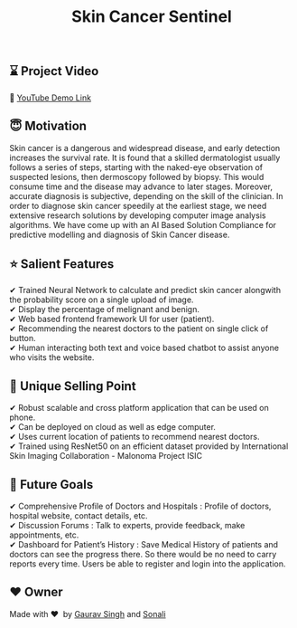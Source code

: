 <h1 align="center">Skin Cancer Sentinel</h1></br>

## :hourglass: Project Video
:movie_camera: [YouTube Demo Link](https://www.youtube.com/watch?v=o2QJOXf3Vd0&t=10s) </br>

## :innocent: Motivation
Skin cancer is a dangerous and widespread disease, and early detection increases the survival rate. It is found that a skilled dermatologist usually follows a series of steps, starting with the naked-eye observation of suspected lesions, then dermoscopy followed by biopsy. This would consume time and the disease may advance to later stages. Moreover, accurate diagnosis is subjective, depending on the skill of the clinician. In order to diagnose skin cancer speedily at the earliest stage, we need extensive research solutions by developing computer image analysis algorithms. We have come up with an AI Based Solution Compliance for predictive modelling and diagnosis of Skin Cancer disease. </br>

## :star: Salient Features

✔ Trained Neural Network to calculate and predict skin cancer alongwith the probability score on a single upload of image. </br>
✔ Display the percentage of melignant and benign. </br>
✔ Web based frontend framework UI for user (patient). </br>
✔ Recommending the nearest doctors to the patient on single click of button. </br>
✔ Human interacting both text and voice based chatbot to assist anyone who visits the website. </br>

## :eyes: Unique Selling Point

✔ Robust scalable and cross platform application that can be used on phone. </br>
✔ Can be deployed on cloud as well as edge computer. </br>
✔ Uses current location of patients to recommend nearest doctors. </br>
✔ Trained using ResNet50 on an efficient dataset provided by International Skin Imaging Collaboration - Malonoma Project ISIC 

## :clap: Future Goals

✔	Comprehensive Profile of Doctors and Hospitals : Profile of doctors, hospital website, contact details, etc. </br>
✔	Discussion Forums : Talk to experts, provide feedback, make appointments, etc. </br>
✔	Dashboard for Patient’s History : Save Medical History of patients and doctors can see the progress there. So there would be no need to carry reports every time. Users be able to register and login into the application. </br>



## :heart: Owner
Made with :heart:&nbsp; by [Gaurav Singh](https://github.com/gaurav82692) and [Sonali](https://github.com/Sonali210)

